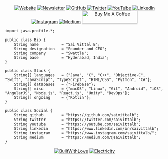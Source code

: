 <p align="center">
  <a href="https://saivittalb.com"><img src="https://img.shields.io/badge/Website--_.svg?style=social&logo=website" alt="Website"></a>
  <a href="https://saivittalb.com#newsletter"><img src="https://img.shields.io/badge/Newsletter--_.svg?style=social&logo=website" alt="Newsletter"></a>
  <a href="https://github.com/saivittalb"><img src="https://img.shields.io/github/followers/saivittalb.svg?label=GitHub&style=social&logo=github" alt="GitHub"></a>
  <a href="https://twitter.com/saivittalb"><img src="https://img.shields.io/twitter/follow/saivittalb?label=Twitter&style=social&logo=twitter" alt="Twitter"></a>
  <a href="https://youtube.com/saivittalb"><img src="https://img.shields.io/badge/YouTube--_.svg?style=social&logo=youtube" alt="YouTube"></a>
  <a href="https://www.linkedin.com/in/saivittalb"><img src="https://img.shields.io/badge/LinkedIn--_.svg?style=social&logo=linkedin" alt="LinkedIn"></a>
  <a href="https://instagram.com/saivittalb"><img src="https://img.shields.io/badge/Instagram--_.svg?style=social&logo=instagram" alt="Instagram"></a>
  <a href="https://medium.com/@saivittalb"><img src="https://img.shields.io/badge/Medium--_.svg?style=social&logo=medium" alt="Medium"></a>
  <a href="https://www.buymeacoffee.com/saivittalb"><img src="https://www.buymeacoffee.com/assets/img/custom_images/orange_img.png" alt="Buy Me A Coffee" style="height: 41px !important;width: 174px !important;box-shadow: 0px 3px 2px 0px rgba(190, 190, 190, 0.5) !important;-webkit-box-shadow: 0px 3px 2px 0px rgba(190, 190, 190, 0.5) !important;" ></a>
</p>

```
import java.profile.*;

public class Bio {
    String name          = "Sai Vittal B";
    String designation   = "Founder and CEO";
    String company       = "Swattle";
    String base          = "Hyderabad, India";
}

public class Stack {
    String[] languages   = {"Java", "C", "C++", "Objective-C", "Swift", "JavaScript", "TypeScript", "HTML/CSS", "Python", "C#"};
    String[] databases   = {"Firebase"};
    String[] misc        = {"macOS", "Linux", "Git", "Android", "iOS", "AngularJS", "Node.js", "React.js", "Unity", "DevOps"};
    String[] ongoing     = {"Kotlin"};
}

public class Social {
    String github        = "https://github.com/saivittalb";
    String twitter       = "https://twitter.com/saivittalb";
    String youtube       = "https://youtube.com/saivittalb";
    String linkedin      = "https://www.linkedin.com/in/saivittalb";
    String instagram     = "https://www.instagram.com/saivittalb/";
    String medium        = "https://medium.com/@saivittalb";
}
```

<p align="center">
  <a href="https://github.com/saivittalb/" target="_blank"><img src="http://ForTheBadge.com/images/badges/built-with-love.svg" alt="BuiltWithLove"></a>
  <a href="http://forthebadge.com" target="_blank"><img src="http://ForTheBadge.com/images/badges/powered-by-electricity.svg" alt="Electricity"></a>
</p>

<!--
**saivittalb/saivittalb** is a ✨ _special_ ✨ repository because its `README.md` (this file) appears on your GitHub profile.

Here are some ideas to get you started:

- 🔭 I’m currently working on ...
- 🌱 I’m currently learning ...
- 👯 I’m looking to collaborate on ...
- 🤔 I’m looking for help with ...
- 💬 Ask me about ...
- 📫 How to reach me: ...
- 😄 Pronouns: ...
- ⚡ Fun fact: ...
-->
